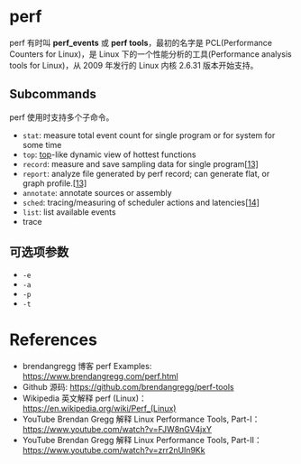 <!--
 * @Author: JohnJeep
 * @Date: 2022-07-13 22:59:29
 * @LastEditors: JohnJeep
 * @LastEditTime: 2025-04-04 19:15:40
 * @Description: Linux perf 工具用法
 * Copyright (c) 2022 by JohnJeep, All Rights Reserved. 
-->

# perf
perf 有时叫 **perf_events** 或 **perf tools**，最初的名字是 PCL(Performance Counters for Linux)，是 Linux 下的一个性能分析的工具(Performance analysis tools for Linux)，从 2009 年发行的 Linux 内核 2.6.31 版本开始支持。



## Subcommands
perf  使用时支持多个子命令。

- `stat`: measure total event count for single program or for system for some time
- `top`: [top](https://en.wikipedia.org/wiki/Top_(Unix))-like dynamic view of hottest functions
- `record`: measure and save sampling data for single program[[13\]](https://en.wikipedia.org/wiki/Perf_(Linux)#cite_note-perfff-13)
- `report`: analyze file generated by perf record; can generate flat, or graph profile.[[13\]](https://en.wikipedia.org/wiki/Perf_(Linux)#cite_note-perfff-13)
- `annotate`: annotate sources or assembly
- `sched`: tracing/measuring of scheduler actions and latencies[[14\]](https://en.wikipedia.org/wiki/Perf_(Linux)#cite_note-14)
- `list`: list available events
- trace


## 可选项参数
- `-e`
- `-a`
- `-p`
- `-t`


# References
- brendangregg 博客 perf Examples: https://www.brendangregg.com/perf.html
- Github 源码: https://github.com/brendangregg/perf-tools
- Wikipedia 英文解释 perf (Linux)：https://en.wikipedia.org/wiki/Perf_(Linux)
- YouTube Brendan Gregg 解释 Linux Performance Tools, Part-I：https://www.youtube.com/watch?v=FJW8nGV4jxY
- YouTube Brendan Gregg 解释 Linux Performance Tools, Part-II：https://www.youtube.com/watch?v=zrr2nUln9Kk

